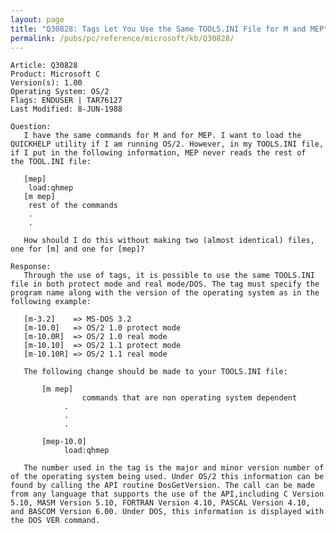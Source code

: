 ```yaml
---
layout: page
title: "Q30828: Tags Let You Use the Same TOOLS.INI File for M and MEP"
permalink: /pubs/pc/reference/microsoft/kb/Q30828/
---
```


	Article: Q30828
	Product: Microsoft C
	Version(s): 1.00
	Operating System: OS/2
	Flags: ENDUSER | TAR76127
	Last Modified: 8-JUN-1988
	
	Question:
	   I have the same commands for M and for MEP. I want to load the
	QUICKHELP utility if I am running OS/2. However, in my TOOLS.INI file,
	if I put in the following information, MEP never reads the rest of
	the TOOL.INI file:
	
	   [mep]
	    load:qhmep
	   [m mep]
	    rest of the commands
	    .
	    .
	
	   How should I do this without making two (almost identical) files,
	one for [m] and one for [mep]?
	
	Response:
	   Through the use of tags, it is possible to use the same TOOLS.INI
	file in both protect mode and real mode/DOS. The tag must specify the
	program name along with the version of the operating system as in the
	following example:
	
	   [m-3.2]    => MS-DOS 3.2
	   [m-10.0]   => OS/2 1.0 protect mode
	   [m-10.0R]  => OS/2 1.0 real mode
	   [m-10.10]  => OS/2 1.1 protect mode
	   [m-10.10R] => OS/2 1.1 real mode
	
	   The following change should be made to your TOOLS.INI file:
	
	       [m mep]
	                commands that are non operating system dependent
	            .
	            .
	            .
	
	       [mep-10.0]
	            load:qhmep
	
	   The number used in the tag is the major and minor version number of
	of the operating system being used. Under OS/2 this information can be
	found by calling the API routine DosGetVersion. The call can be made
	from any language that supports the use of the API,including C Version
	5.10, MASM Version 5.10, FORTRAN Version 4.10, PASCAL Version 4.10,
	and BASCOM Version 6.00. Under DOS, this information is displayed with
	the DOS VER command.
